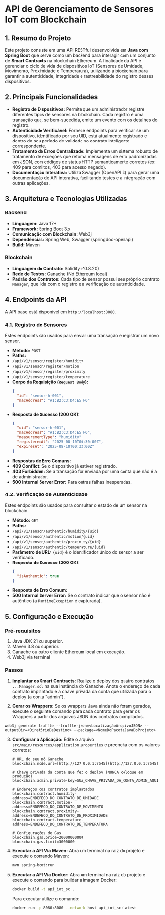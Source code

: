 
# API de Gerenciamento de Sensores IoT com Blockchain

## 1. Resumo do Projeto

Este projeto consiste em uma API RESTful desenvolvida em **Java com Spring Boot** que serve como um backend para interagir com um conjunto de **Smart Contracts** na blockchain Ethereum. A finalidade da API é gerenciar o ciclo de vida de dispositivos IoT (Sensores de Umidade, Movimento, Proximidade e Temperatura), utilizando a blockchain para garantir a autenticidade, integridade e rastreabilidade do registro desses dispositivos.

## 2. Principais Funcionalidades

* **Registro de Dispositivos:** Permite que um administrador registre diferentes tipos de sensores na blockchain. Cada registro é uma transação que, se bem-sucedida, emite um evento com os detalhes do registro.
* **Autenticidade Verificável:** Fornece endpoints para verificar se um dispositivo, identificado por seu UID, está atualmente registrado e dentro do seu período de validade no contrato inteligente correspondente.
* **Tratamento de Erros Centralizado:** Implementa um sistema robusto de tratamento de exceções que retorna mensagens de erro padronizadas em JSON, com códigos de status HTTP semanticamente corretos (ex: 409 para conflitos, 403 para acesso negado).
* **Documentação Interativa:** Utiliza Swagger (OpenAPI 3) para gerar uma documentação de API interativa, facilitando testes e a integração com outras aplicações.

## 3. Arquitetura e Tecnologias Utilizadas

### Backend
* **Linguagem:** Java 17+
* **Framework:** Spring Boot 3.x
* **Comunicação com Blockchain:** Web3j
* **Dependências:** Spring Web, Swagger (springdoc-openapi)
* **Build:** Maven

### Blockchain
* **Linguagem do Contrato:** Solidity (^0.8.20)
* **Rede de Testes:** Ganache (Nó Ethereum local)
* **Padrão dos Contratos:** Cada tipo de sensor possui seu próprio contrato `Manager`, que lida com o registro e a verificação de autenticidade.

## 4. Endpoints da API

A API base está disponível em `http://localhost:8080`.

### 4.1. Registro de Sensores

Estes endpoints são usados para enviar uma transação e registrar um novo sensor.

* **Método:** `POST`
* **Paths:**
 * `/api/v1/sensor/register/humidity`
 * `/api/v1/sensor/register/motion`
 * `/api/v1/sensor/register/proximity`
 * `/api/v1/sensor/register/temperature`
* **Corpo da Requisição (`Request Body`):**
    ```json
    {
      "id": "sensor-h-001",
      "macAddress": "A1:B2:C3:D4:E5:F6"
    }
    ```
* **Resposta de Sucesso (200 OK):**
    ```json
    {
      "uid": "sensor-h-001",
      "macAddress": "A1:B2:C3:D4:E5:F6",
      "measurementType": "humidity",
      "registeredAt": "2025-08-10T00:30:00Z",
      "expiresAt": "2025-08-10T00:32:00Z"
    }
    ```
* **Respostas de Erro Comuns:**
 * **409 Conflict:** Se o dispositivo já estiver registrado.
 * **403 Forbidden:** Se a transação for enviada por uma conta que não é a de administrador.
 * **500 Internal Server Error:** Para outras falhas inesperadas.

### 4.2. Verificação de Autenticidade

Estes endpoints são usados para consultar o estado de um sensor na blockchain.

* **Método:** `GET`
* **Paths:**
 * `/api/v1/sensor/authentic/humidity/{uid}`
 * `/api/v1/sensor/authentic/motion/{uid}`
 * `/api/v1/sensor/authentic/proximity/{uid}`
 * `/api/v1/sensor/authentic/temperature/{uid}`
* **Parâmetro de URL:** `{uid}` é o identificador único do sensor a ser verificado.
* **Resposta de Sucesso (200 OK):**
    ```json
    {
      "isAuthentic": true
    }
    ```
* **Resposta de Erro Comum:**
 * **500 Internal Server Error:** Se o contrato indicar que o sensor não é autêntico (a `RuntimeException` é capturada).

## 5. Configuração e Execução

### Pré-requisitos
1.  Java JDK 21 ou superior.
2.  Maven 3.8 ou superior.
3.  Ganache ou outro cliente Ethereum local em execução.
4.  Web3j via terminal

### Passos
1.  **Implantar os Smart Contracts:** Realize o deploy dos quatro contratos `...Manager.sol` na sua instância do Ganache. Anote o endereço de cada contrato implantado e a chave privada da conta que utilizada para o deploy (a conta "admin").

2.  **Gerar os Wrappers:** Se os wrappers Java ainda não foram gerados, execute o seguinte comando para cada contrato para gerar os Wrappers a partir dos arquivos JSON dos contratos compilados.
```
web3j generate truffle --truffle-json=<LocalizaçãoArquivoJSON> --outputDir=<DiretórioDeDestino> --package=<NomeDoPacoteJavaDoProjeto>
```


3.  **Configurar a Aplicação:** Edite o arquivo `src/main/resources/application.properties` e preencha com os valores corretos:
    ```properties
    # URL do seu nó Ganache
    blockchain.node.url=[http://127.0.0.1:7545](http://127.0.0.1:7545)
    
    # Chave privada da conta que fez o deploy (NUNCA coloque em produção)
    blockchain.admin.private-key=SUA_CHAVE_PRIVADA_DA_CONTA_ADMIN_AQUI
    
    # Endereços dos contratos implantados
    blockchain.contract.humidity-address=ENDERECO_DO_CONTRATO_DE_UMIDADE
    blockchain.contract.motion-address=ENDERECO_DO_CONTRATO_DE_MOVIMENTO
    blockchain.contract.proximity-address=ENDERECO_DO_CONTRATO_DE_PROXIMIDADE
    blockchain.contract.temperature-address=ENDERECO_DO_CONTRATO_DE_TEMPERATURA
    
    # Configurações de Gas
    blockchain.gas.price=20000000000
    blockchain.gas.limit=3000000
    ```

4.  **Executar a API Via Maven:** Abra um terminal na raiz do projeto e execute o comando Maven:
    ```bash
    mvn spring-boot:run
    ```
5. **Executar a API Via Docker:** Abra um terminal na raiz do projeto e execute o comando para buildar a imagem Docker:
   ```bash
   docker build -t api_iot_sc .
   ```
   Para executar utilize o comando:
   ```bash
   docker run -p 8080:8080 --network host api_iot_sc:latest
   ```

